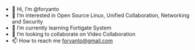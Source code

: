 - 👋 Hi, I’m @foryanto
- 👀 I’m interested in Open Source Linux, Unified Collaboration, Networking and Security
- 🌱 I’m currently learning Fortigate System
- 💞️ I’m looking to collaborate on Video Collaboration
- 📫 How to reach me foryanto@gmail.com

<!---
foryanto/foryanto is a ✨ special ✨ repository because its `README.md` (this file) appears on your GitHub profile.
You can click the Preview link to take a look at your changes.
--->
